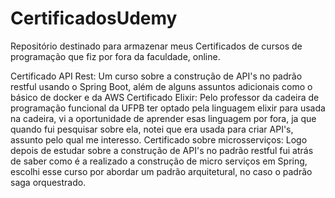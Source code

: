 # CertificadosUdemy
Repositório destinado para armazenar meus Certificados de cursos de programação que fiz por fora da faculdade, online.

Certificado API Rest: Um curso sobre a construção de API's no padrão restful usando o Spring Boot, além de alguns assuntos adicionais como o básico de docker e da AWS
Certificado Elixir: Pelo professor da cadeira de programação funcional da UFPB ter optado pela linguagem elixir para usada na cadeira, vi a oportunidade de aprender esas linguagem por fora, ja que quando fui pesquisar sobre ela, notei que era usada para criar API's, assunto pelo qual me interesso.
Certificado sobre microsserviços: Logo depois de estudar sobre a construção de API's no padrão restful fui atrás de saber como é a realizado a construção de micro serviços em Spring, escolhi esse curso por abordar um padrão arquitetural, no caso o padrão saga orquestrado. 
